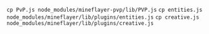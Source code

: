 `cp PvP.js node_modules/mineflayer-pvp/lib/PVP.js`
`cp entities.js node_modules/mineflayer/lib/plugins/entities.js`
`cp creative.js node_modules/mineflayer/lib/plugins/creative.js`
